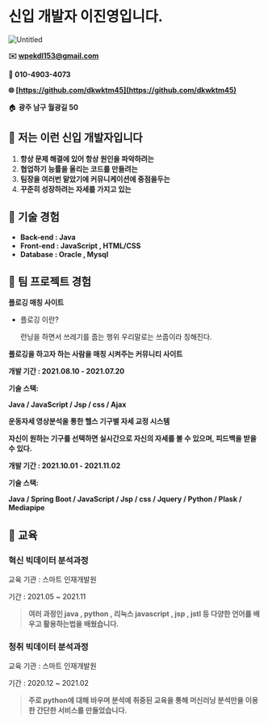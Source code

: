 # 신입 개발자 이진영입니다.

![Untitled](%E1%84%89%E1%85%B5%E1%86%AB%E1%84%8B%E1%85%B5%E1%86%B8%20%E1%84%80%E1%85%A2%E1%84%87%E1%85%A1%E1%86%AF%E1%84%8C%E1%85%A1%20%E1%84%8B%E1%85%B5%E1%84%8C%E1%85%B5%E1%86%AB%E1%84%8B%E1%85%A7%E1%86%BC%E1%84%8B%E1%85%B5%E1%86%B8%E1%84%82%E1%85%B5%E1%84%83%E1%85%A1%206b0fae50d24942dbbbf6ed76d2979e99/Untitled.png)

**✉️ wpekdl153@gmail.com**

**📱 010-4903-4073**

**🌐 [https://github.com/dkwktm45](https://github.com/dkwktm45)**

🏠 **광주 남구 월광길 50**

## 📌 **저는 이런 신입 개발자입니다**


1. **항상 문제 해결에 있어 항상 원인을 파악하려는**
2. **협업하기 능률을 올리는 코드를 만들려는**
3. **팀장을 여러번 맡았기에 커뮤니케이션에 중점을두는**
4. **꾸준히 성장하려는 자세를 가지고 있는**

## 📌 기술 경험


- **Back-end : Java**
- **Front-end : JavaScript , HTML/CSS**
- **Database : Oracle , Mysql**

## 📌 팀 프로젝트 경험


**플로깅 매칭 사이트**

- 플로깅 이란?
    
    런닝을 하면서 쓰레기를 줍는 행위 우리말로는 쓰줍이라 칭해진다.
    

**플로깅을 하고자 하는 사람을 매칭 시켜주는 커뮤니티 사이트** 

**개발 기간 : 2021.08.10 - 2021.07.20**

**기술 스택:**

**Java / JavaScript / Jsp / css / Ajax**


**운동자세 영상분석을 통한 헬스 기구별 자세 교정 시스템**

**자신이 원하는 기구를 선택하면 실시간으로 자신의 자세를 볼 수 있으며, 피드백을 받을 수 있다.** 

**개발 기간 : 2021.10.01 - 2021.11.02**

**기술 스택:**

**Java / Spring Boot /  JavaScript / Jsp / css / Jquery / Python / Plask / Mediapipe**

## 📌 교육


### **혁신 빅데이터 분석과정**

교육 기관 : 스마트 인재개발원

기간 : 2021.05 ~ 2021.11

> **여러 과정인 java , python , 리눅스 javascript , jsp , jstl 등 다양한 언어를 배우고 활용하는법을 배웠습니다.**
> 


### **청취 빅데이터 분석과정**

교육 기관 : 스마트 인재개발원

기간 : 2020.12 ~ 2021.02

> **주로 python에 대해 바우며 분석에 취중된 교육을 통해 머신러닝 분석만을 이용한 간단한 서비스를 만들었습니다.**
>
